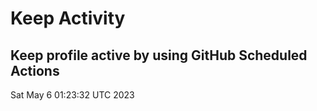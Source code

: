 # Keep Activity 
Keep profile active by using GitHub Scheduled Actions
--- 
Sat May  6 01:23:32 UTC 2023